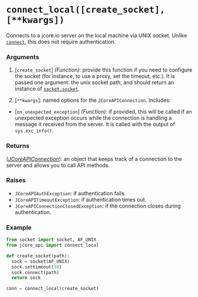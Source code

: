 # `connect_local([create_socket], [**kwargs])`

Connects to a jcore.io server on the local machine via UNIX socket.  Unlike [`connect`](connect.md), this does not
require authentication.

### Arguments

1. [`create_socket`] *(Function)*: provide this function if you need to configure the socket (for instance, to use a
proxy, set the timeout, etc.).  It is passed one argument: the unix socket path, and should return an instance of
[`socket.socket`](http://devdocs.io/python/library/socket#socket.socket).

2. [`**kwargs`]: named options for the `JCoreAPIConnection`.  Includes:
  * [`on_unexpected_exception`] *(Function)*: if provided, this will be called if an unexpected exception occurs while
    the connection is handling a message it received from the server.  It is called with the output of `sys.exc_info()`.


### Returns

([*JCoreAPIConnection*](JCoreAPIConnection/README.md)): an object that keeps track of a connection to the server and allows you to call API
methods.

### Raises

* `JCoreAPIAuthException`: if authentication fails.
* `JCoreAPITimeoutException`: if authentication times out.
* `JCoreAPIConnectionClosedException`: if the connection closes during authentication.

### Example

```py
from socket import socket, AF_UNIX
from jcore_api import connect_local

def create_socket(path):
  sock = socket(AF_UNIX)
  sock.settimeout(30)
  sock.connect(path)
  return sock

conn = connect_local(create_socket)
```
